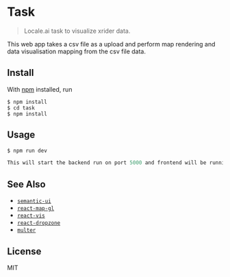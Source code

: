 # Task

> Locale.ai task to visualize xrider data.

This web app takes a csv file as a upload and perform map rendering and data visualisation mapping from the csv file data.

## Install

With [npm](https://npmjs.org/) installed, run

```
$ npm install
$ cd task
$ npm install
```

## Usage

```js
$ npm run dev

This will start the backend run on port 5000 and frontend will be running on port 3000 (if 3000 port is free else it ask for next port after 3000).
```

## See Also

- [`semantic-ui`](https://react.semantic-ui.com/)
- [`react-map-gl`](https://uber.github.io/react-map-gl/#/)
- [`react-vis`](https://uber.github.io/react-vis/)
- [`react-dropzone`](https://react-dropzone.netlify.com/)
- [`multer`](https://github.com/expressjs/multer)

## License

MIT

